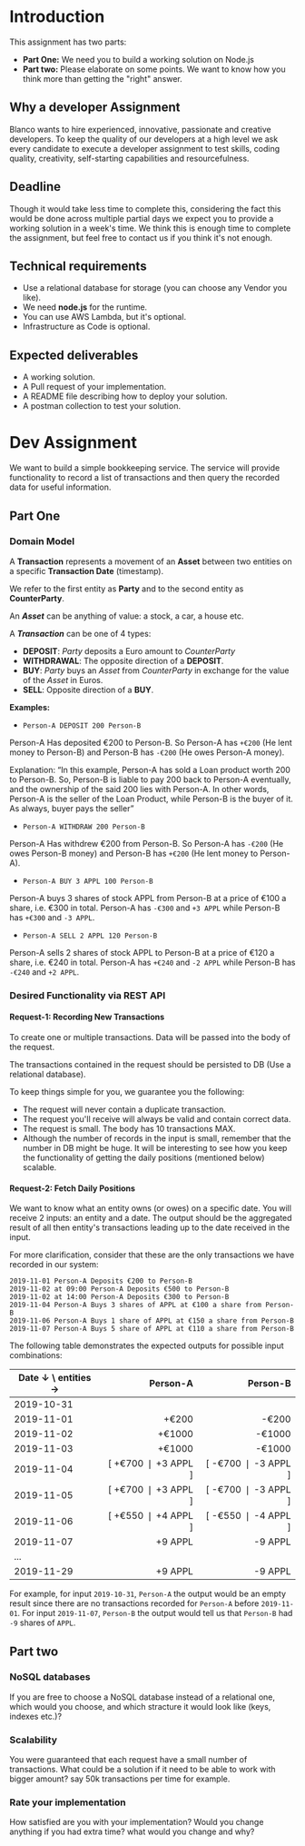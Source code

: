 # Introduction

This assignment has two parts:

* **Part One:** We need you to build a working solution on Node.js
* **Part two:** Please elaborate on some points. We want to know how you think more than getting the "right" answer.

## Why a developer Assignment
Blanco wants to hire experienced, innovative, passionate and creative developers. To keep the quality of our developers at a high level we ask every candidate to execute a developer assignment to test skills, coding quality, creativity, self-starting capabilities and resourcefulness.

## Deadline
Though it would take less time to complete this, considering the fact this would be done across multiple partial days we expect you to provide a working solution in a week's time. We think this is enough time to complete the assignment, but feel free to contact us if you think it's not enough.

## Technical requirements
* Use a relational database for storage (you can choose any Vendor you like).
* We need **node.js** for the runtime.
* You can use AWS Lambda, but it's optional.
* Infrastructure as Code is optional.

## Expected deliverables
* A working solution.
* A Pull request of your implementation.
* A README file describing how to deploy your solution.
* A postman collection to test your solution.

# Dev Assignment

We want to build a simple bookkeeping service. The service will provide functionality to record a list of transactions and then query the recorded data for useful information.

## Part One

### Domain Model

A **Transaction** represents a movement of an **Asset** between two entities on a specific **Transaction Date** (timestamp).

We refer to the first entity as **Party** and to the second entity as **CounterParty**.

An ***Asset*** can be anything of value: a stock, a car, a house etc.

A ***Transaction*** can be one of 4 types:

* **DEPOSIT**: _Party_ deposits a Euro amount to _CounterParty_
* **WITHDRAWAL**: The opposite direction of a **DEPOSIT**.
* **BUY**: _Party_ buys an _Asset_ from _CounterParty_ in exchange for the value of the _Asset_ in Euros.
* **SELL**: Opposite direction of a **BUY**.

**Examples:**

- `Person-A DEPOSIT 200 Person-B`

Person-A Has deposited €200 to Person-B. So Person-A has `+€200` (He lent money to Person-B) and Person-B has `-€200` (He owes Person-A money).

Explanation: “In this example, Person-A has sold a Loan product worth 200 to Person-B. So, Person-B is liable to pay 200 back to Person-A eventually, and the ownership of the said 200 lies with Person-A.
In other words, Person-A is the seller of the Loan Product, while Person-B is the buyer of it. As always, buyer pays the seller”

- `Person-A WITHDRAW 200 Person-B`

Person-A Has withdrew €200 from Person-B. So Person-A has `-€200` (He owes Person-B money) and Person-B has `+€200` (He lent money to Person-A).

- `Person-A BUY 3 APPL 100 Person-B`

Person-A buys 3 shares of stock APPL from Person-B at a price of €100 a share, i.e. €300 in total. Person-A has `-€300` and `+3 APPL` while Person-B has `+€300` and `-3 APPL`.

- `Person-A SELL 2 APPL 120 Person-B`

Person-A sells 2 shares of stock APPL to Person-B at a price of €120 a share, i.e. €240 in total. Person-A has `+€240` and `-2 APPL` while Person-B has `-€240` and `+2 APPL`.

### Desired Functionality via REST API

#### Request-1: Recording New Transactions

To create one or multiple transactions. Data will be passed into the body of the request. 

The transactions contained in the request should be persisted to DB (Use a relational database).

To keep things simple for you, we guarantee you the following:

* The request will never contain a duplicate transaction.
* The request you'll receive will always be valid and contain correct data.
* The request is small. The body has 10 transactions MAX.
* Although the number of records in the input is small, remember that the number in DB might be huge. It will be interesting to see how you keep the functionality of getting the daily positions (mentioned below) scalable.


#### Request-2: Fetch Daily Positions
We want to know what an entity owns (or owes) on a specific date. You will receive 2 inputs: an entity and a date. The output should be the aggregated result of all then entity's transactions leading up to the date received in the input.

For more clarification, consider that these are the only transactions we have recorded in our system:

```
2019-11-01 Person-A Deposits €200 to Person-B
2019-11-02 at 09:00 Person-A Deposits €500 to Person-B
2019-11-02 at 14:00 Person-A Deposits €300 to Person-B
2019-11-04 Person-A Buys 3 shares of APPL at €100 a share from Person-B
2019-11-06 Person-A Buys 1 share of APPL at €150 a share from Person-B
2019-11-07 Person-A Buys 5 share of APPL at €110 a share from Person-B
```

The following table demonstrates the expected outputs for possible input combinations:

| Date ↓  \ entities →| Person-A            | Person-B            |
| ------------------- | -------------------:| -------------------:|
| 2019-10-31 |                     |                     |
| 2019-11-01 | +€200               | -€200               |
| 2019-11-02 | +€1000              | -€1000              |
| 2019-11-03 | +€1000              | -€1000              |
| 2019-11-04 | [ +€700 ❘ +3 APPL ] | [ -€700 ❘ -3 APPL ] |
| 2019-11-05 | [ +€700 ❘ +3 APPL ] | [ -€700 ❘ -3 APPL ] |
| 2019-11-06 | [ +€550 ❘ +4 APPL ] | [ -€550 ❘ -4 APPL ] |
| 2019-11-07 | +9 APPL             | -9 APPL             |
| ...        |                     |                     |
| 2019-11-29 | +9 APPL             | -9 APPL             |

For example, for input `2019-10-31`, `Person-A` the output would be an empty result since there are no transactions recorded for `Person-A` before `2019-11-01`. For input `2019-11-07`, `Person-B` the output would tell us that `Person-B` had `-9` shares of `APPL`.

## Part two

### NoSQL databases
If you are free to choose a NoSQL database instead of a relational one, which would you choose, and which stracture it would look like (keys, indexes etc.)?

### Scalability
You were guaranteed that each request have a small number of transactions. What could be a solution if it need to be able to work with bigger amount? say 50k transactions per time for example.

### Rate your implementation
How satisfied are you with your implementation? Would you change anything if you had extra time? what would you change and why?